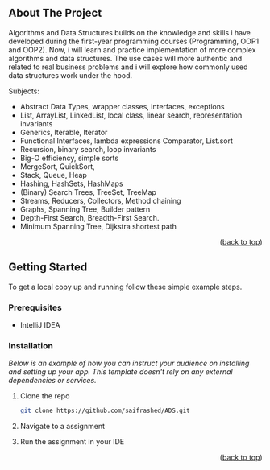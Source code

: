 <!-- ABOUT THE PROJECT -->
## About The Project

Algorithms and Data Structures builds on the knowledge and skills i have developed 
during the first-year programming courses (Programming, OOP1 and OOP2). Now, i will 
learn and practice implementation of more complex algorithms and data structures. The use 
cases will more authentic and related to real business problems and i will explore how 
commonly used data structures work under the hood.

Subjects:
* Abstract Data Types, wrapper classes, interfaces, exceptions 
* List, ArrayList, LinkedList, local class, linear search, representation invariants 
* Generics, Iterable, Iterator
* Functional Interfaces, lambda expressions Comparator, List.sort
* Recursion, binary search, loop invariants
* Big-O efficiency, simple sorts 
* MergeSort, QuickSort,
* Stack, Queue, Heap 
* Hashing, HashSets, HashMaps
* (Binary) Search Trees, TreeSet, TreeMap 
* Streams, Reducers, Collectors, Method chaining
* Graphs, Spanning Tree, Builder pattern
* Depth-First Search, Breadth-First Search. 
* Minimum Spanning Tree, Dijkstra shortest path


<p align="right">(<a href="#top">back to top</a>)</p>

<!-- GETTING STARTED -->
## Getting Started

To get a local copy up and running follow these simple example steps.

### Prerequisites

* IntelliJ IDEA


### Installation

_Below is an example of how you can instruct your audience on installing and setting up your app. This template doesn't rely on any external dependencies or services._

1. Clone the repo
   ```sh
   git clone https://github.com/saifrashed/ADS.git
   ```
2. Navigate to a assignment

3. Run the assignment in your IDE

<p align="right">(<a href="#top">back to top</a>)</p>

